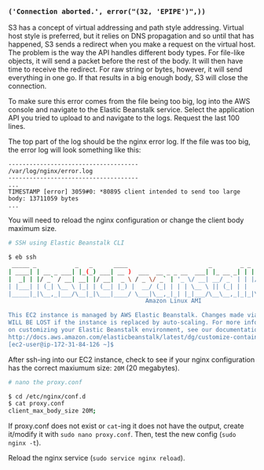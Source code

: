### `('Connection aborted.', error("(32, 'EPIPE')",))`

S3 has a concept of virtual addressing and path style addressing. Virtual host style is preferred, but it relies on DNS propagation and so until that has happened, S3 sends a redirect when you make a request on the virtual host. The problem is the way the API handles different body types. For file-like objects, it will send a packet before the rest of the body. It will then have time to receive the redirect. For raw string or bytes, however, it will send everything in one go. If that results in a big enough body, S3 will close the connection.

To make sure this error comes from the file being too big, log into the AWS console and navigate to the Elastic Beanstalk service. Select the application API you tried to upload to and navigate to the logs. Request the last 100 lines.

The top part of the log should be the nginx error log. If the file was too big, the error log will look something like this:
```
-------------------------------------
/var/log/nginx/error.log
-------------------------------------
...
TIMESTAMP [error] 3059#0: *80895 client intended to send too large body: 13711059 bytes
...
```

You will need to reload the nginx configuration or change the client body maximum size.
```sh
# SSH using Elastic Beanstalk CLI

$ eb ssh
 _____ _           _   _      ____                       _        _ _
| ____| | __ _ ___| |_(_) ___| __ )  ___  __ _ _ __  ___| |_ __ _| | | __
|  _| | |/ _` / __| __| |/ __|  _ \ / _ \/ _` | '_ \/ __| __/ _` | | |/ /
| |___| | (_| \__ \ |_| | (__| |_) |  __/ (_| | | | \__ \ || (_| | |   <
|_____|_|\__,_|___/\__|_|\___|____/ \___|\__,_|_| |_|___/\__\__,_|_|_|\_\
                                       Amazon Linux AMI

This EC2 instance is managed by AWS Elastic Beanstalk. Changes made via SSH
WILL BE LOST if the instance is replaced by auto-scaling. For more information
on customizing your Elastic Beanstalk environment, see our documentation here:
http://docs.aws.amazon.com/elasticbeanstalk/latest/dg/customize-containers-ec2.html
[ec2-user@ip-172-31-84-126 ~]$ 
```

After ssh-ing into our EC2 instance, check to see if your nginx configuration has the correct maxiumum size: `20M` (20 megabytes).
```sh
# nano the proxy.conf

$ cd /etc/nginx/conf.d
$ cat proxy.conf
client_max_body_size 20M;
```

If proxy.conf does not exist or `cat`-ing it does not have the output, create it/modify it with `sudo nano proxy.conf`. Then, test the new config (`sudo nginx -t`).

Reload the nginx service (`sudo service nginx reload`).



